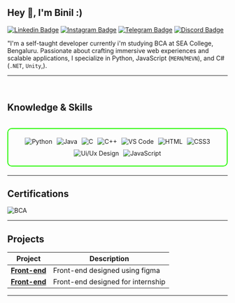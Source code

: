## Hey 👋, I'm Binil :)

[![Linkedin Badge](https://img.shields.io/badge/-LinkedIn-0e76a8?style=for-the-badge&logo=Linkedin&logoColor=white)](https://in.linkedin.com/in/binil-b-a1a118303) [![Instagram Badge](https://img.shields.io/badge/-Instagram-e4405f?style=for-the-badge&logo=Instagram&logoColor=white)](https://www.instagram.com/binil_.b/) [![Telegram Badge](https://img.shields.io/badge/-Telegram-0088cc?style=for-the-badge&logo=Telegram&logoColor=white)](https://t.me/biniilll) [![Discord Badge](https://img.shields.io/badge/-Discord-5865F2?style=for-the-badge&logo=discord&logoColor=white)](https://discord.gg/RzrEySYe)


  "I'm a self-taught developer currently i'm studying BCA at SEA College, Bengaluru. Passionate about crafting immersive web experiences and scalable applications, I specialize in Python, JavaScript (`MERN`/`MEVN`), and C# (`.NET`, `Unity`,).

---
<br>

<h2 id="knowledge_skills" align=''> Knowledge & Skills </h2>

<br>

<div style="border: 2px solid #22F700; border-radius: 10px; padding: 20px; margin-bottom: 20px;">
  <div align="left" style="display: flex; flex-wrap: wrap; justify-content: center; gap: 10px;">
      <img src="https://img.shields.io/badge/Python-3776AB?style=for-the-badge&logo=python&color=000000" alt="Python" />
      <img src="https://img.shields.io/badge/Java-007396?style=for-the-badge&logo=java&color=000000" alt="Java" />
      <img src="https://img.shields.io/badge/C-00599C?style=for-the-badge&logo=c&color=000000" alt="C" />
      <img src="https://img.shields.io/badge/C%2B%2B-F34B7F?style=for-the-badge&logo=c%2B%2B&color=000000" alt="C++" />
      <img src="https://img.shields.io/badge/VS_Code-007ACC?style=for-the-badge&logo=visual-studio-code&color=000000" alt="VS Code" />
      <img src="https://img.shields.io/badge/HTML5-5D4B6C?style=for-the-badge&logo=html5&color=000000" alt="HTML" />
      <img src="https://img.shields.io/badge/CSS3-2965F1?style=for-the-badge&logo=css3&color=000000" alt="CSS3" />
      <img src="https://img.shields.io/badge/UI%2FUX%20Design-000000?style=for-the-badge&logo=adobe&logoColor=000000" alt="Ui/Ux Design" />
      <img src="https://img.shields.io/badge/JavaScript-F7DF1E?style=for-the-badge&logo=javascript&color=000000" alt="JavaScript" />


  </div>
</div>

---
<h2 id="Certifications" align=''> Certifications </h2>

<div>
<img <img src="https://img.shields.io/badge/BCA-Ui & Ux Design-blue?style=for-the-badge&color=000000" alt="BCA" />

</div>

---

<h2 id="Projects" align=''> Projects </h2>


| **Project**      | **Description**                                                                                  |
|-------------------|--------------------------------------------------------------------------------------------------|
| **[Front-end](https://33binil.github.io/front-end-website-1/)**    | Front-end designed using figma|
| **[Front-end](https://33binil.github.io/internship-web-design/)**    | Front-end designed for internship|
---
